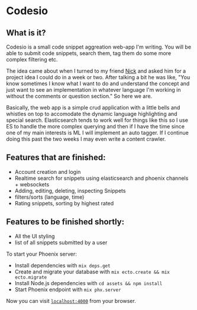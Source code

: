 # Codesio
## What is it?
Codesio is a small code snippet aggreation web-app I'm writing.
You will be able to submit code snippets, search them, tag them do some more complex filtering etc.

The idea came about when I turned to my friend [Nick](https://github.com/computerfreak) and asked him for a project idea I could do in a week or two.
After talking a bit he was like,
"You know sometimes I know what I want to do and understand the concept and just want to see an implementation in whatever language I'm working in without the comments or question section."
So here we are.

Basically, the web app is a simple crud application with a little bells and whistles on top to accomodate the dynamic language highlighting and special search.
Elasticsearch tends to work well for things like this so I use ES to handle the more complex querying and then if I have the time since one of my main interests is
ML I will implement an auto tagger. If I continue doing this past the two weeks I may even write a content crawler.

## Features that are finished:
 - Account creation and login
 - Realtime search for snippets using elasticsearch and phoenix channels + websockets
 - Adding, editing, deleting, inspecting Snippets
 - filters/sorts (language, time)
 - Rating snippets, sorting by highest rated

## Features to be finished shortly:
 - All the UI styling
 - list of all snippets submitted by a user

To start your Phoenix server:

  * Install dependencies with `mix deps.get`
  * Create and migrate your database with `mix ecto.create && mix ecto.migrate`
  * Install Node.js dependencies with `cd assets && npm install`
  * Start Phoenix endpoint with `mix phx.server`

Now you can visit [`localhost:4000`](http://localhost:4000) from your browser.
